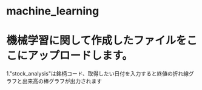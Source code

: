 # machine_learning
<h1>機械学習に関して作成したファイルをここにアップロードします。</h1>
<p>1."stock_analysis"は銘柄コード、取得したい日付を入力すると終値の折れ線グラフと出来高の棒グラフが出力されます</p>
